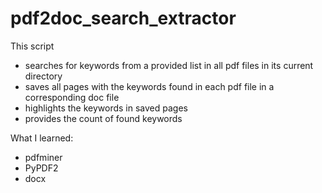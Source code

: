 # pdf2doc_search_extractor


This script 
* searches for keywords from a provided list in all pdf files in its current directory
* saves all pages with the keywords found in each pdf file in a corresponding doc file
* highlights the keywords in saved pages
* provides the count of found keywords

What I learned:
* pdfminer
* PyPDF2
* docx

